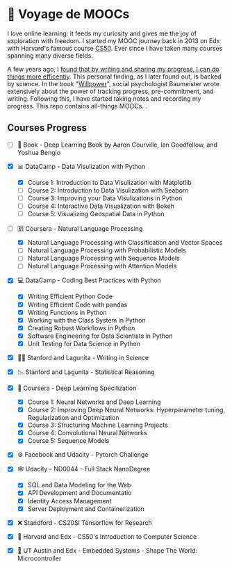 # 📖 Voyage de MOOCs
I love online learning: it feeds my curiosity and gives me the joy of exploration with freedom. I started my MOOC journey back in 2013 on Edx with Harvard's famous course [CS50](https://cs50.harvard.edu/). Ever since I have taken many courses spanning many diverse fields.

A few years ago, I [found that by writing and sharing my progress, I can do things more efficentiy](http://awaisrauf.github.io/deepCuriosity/AI-RoadMap). This personal finding, as I later found out, is backed by science. In the book "[Willpower](https://www.goodreads.com/book/show/11104933-willpower)", social psychologist Baumeister wrote extensively about the power of tracking progress, pre-commitment, and writing. Following this, I have started taking notes and recording my progress. This repo contains all-things MOOCs. 
. 

## Courses Progress
- [ ] 📕 Book - Deep Learning Book by Aaron Courville, Ian Goodfellow, and Yoshua Bengio
- [x] 📊 DataCamp - Data Visulization with Python
  - [x] Course 1: Introduction to Data Visulization with Matplotlib
  - [ ] Course 2: Introduction to Data Visulization with Seaborn
  - [ ] Course 3: Improving your Data Visulizations in Python
  - [ ] Course 4: Interactive Data Visualization with Bokeh
  - [ ] Course 5: Visualizing Geospatial Data in Python
- [ ] 🈹 Coursera - Natural Language Processing
  - [x] Natural Language Processing with Classification and Vector Spaces
  - [ ] Natural Language Processing with Probabilistic Models
  - [ ] Natural Language Processing with Sequence Models
  - [ ] Natural Language Processing with Attention Models
- [x] 💻 DataCamp - Coding Best Practices with Python
  - [x] Writing Efficient Python Code
  - [x] Writing Efficient Code with pandas
  - [x] Writing Functions in Python
  - [x] Working with the Class System in Python
  - [x] Creating Robust Workflows in Python
  - [x] Software Engineering for Data Scientists in Python
  - [x] Unit Testing for Data Science in Python
- [x] ✍🏼 Stanford and Lagunita - Writing in Science
- [x] 📉 Stanford and Lagunita - Statistical Reasoning
- [x] 🤖 Coursera - Deep Learning Specilization
   - [x] Course 1: Neural Networks and Deep Learning
   - [x] Course 2: Improving Deep Neural Networks: Hyperparameter tuning, Regularization and Optimization
   - [x] Course 3: Structuring Machine Learning Projects
   - [x] Course 4: Convolutional Neural Networks
   - [x] Course 5: Sequence Models
- [x] ⚙️ Facebook and Udacity - Pytorch Challenge
- [x] 🕸️ Udacity - ND0044 - Full Stack NanoDegree
  - [x] SQL and Data Modeling for the Web
  - [x] API Development and Documentatio
  - [x] Identity Access Management
  - [x] Server Deployment and Containerization
- [x] ❌ Standford - CS20SI Tensorflow for Research
- [x] 🏧 Harvard and Edx - CS50's Introduction to Computer Science
- [x] 🔘 UT Austin and Edx - Embedded Systems - Shape The World: Microcontroller

